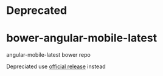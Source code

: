 # Deprecated
bower-angular-mobile-latest
======================

angular-mobile-latest bower repo

Depreciated use [official release](https://github.com/angular/bower-angular-touch) instead
